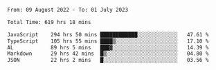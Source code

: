 
<!--START_SECTION:waka-->

```txt
From: 09 August 2022 - To: 01 July 2023

Total Time: 619 hrs 18 mins

JavaScript    294 hrs 50 mins ████████████░░░░░░░░░░░░░   47.61 %
TypeScript    105 hrs 55 mins ████▒░░░░░░░░░░░░░░░░░░░░   17.10 %
AL            89 hrs 5 mins   ███▓░░░░░░░░░░░░░░░░░░░░░   14.39 %
Markdown      29 hrs 42 mins  █▒░░░░░░░░░░░░░░░░░░░░░░░   04.80 %
JSON          22 hrs 2 mins   █░░░░░░░░░░░░░░░░░░░░░░░░   03.56 %
```

<!--END_SECTION:waka-->











